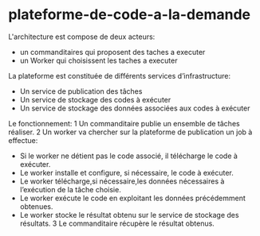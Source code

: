 # plateforme-de-code-a-la-demande

L'architecture est compose de deux acteurs:
- un commanditaires qui proposent des taches a executer
- un Worker qui choisissent les taches a executer

La plateforme est constituée de différents services d’infrastructure:
- Un service de publication des tâches
- Un service de stockage des codes à exécuter
- Un service de stockage des données associées aux codes à exécuter


Le fonctionnement:
1 Un commanditaire publie un ensemble de tâches réaliser.
2 Un worker va chercher sur la plateforme de publication un job à effectue:
  - Si le worker ne détient pas le code associé, il télécharge le code à exécuter.
  - Le worker installe et configure, si nécessaire, le code à exécuter.
  - Le worker télécharge,si nécessaire,les données nécessaires à l’exécution de la tâche choisie.
  - Le worker exécute le code en exploitant les données précédemment obtenues.
  - Le worker stocke le résultat obtenu sur le service de stockage des résultats.
3 Le commanditaire récupère le résultat obtenus.
 
